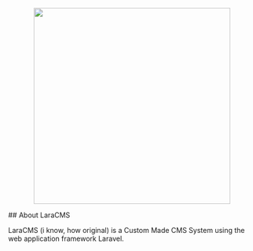 <p style="text-align: center"><img src="https://res.cloudinary.com/dtfbvvkyp/image/upload/v1566331377/laravel-logolockup-cmyk-red.svg" width="400"></p>
## About LaraCMS

LaraCMS (i know, how original) is a Custom Made CMS System using the web application framework Laravel.
